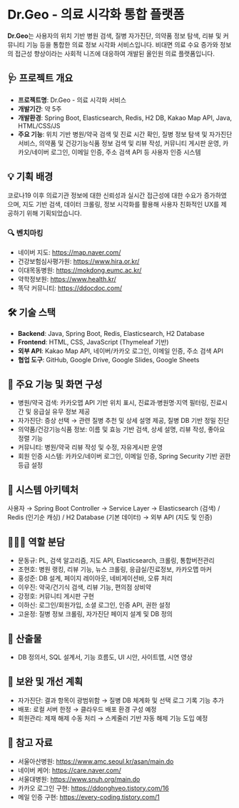 # Dr.Geo - 의료 시각화 통합 플랫폼  
**Dr.Geo**는 사용자의 위치 기반 병원 검색, 질병 자가진단, 의약품 정보 탐색, 리뷰 및 커뮤니티 기능 등을 통합한 의료 정보 시각화 서비스입니다. 비대면 의료 수요 증가와 정보의 접근성 향상이라는 사회적 니즈에 대응하여 개발된 올인원 의료 플랫폼입니다.  

## 🩺 프로젝트 개요  
- **프로젝트명**: Dr.Geo - 의료 시각화 서비스  
- **개발기간**: 약 5주  
- **개발환경**: Spring Boot, Elasticsearch, Redis, H2 DB, Kakao Map API, Java, HTML/CSS/JS  
- **주요 기능**: 위치 기반 병원/약국 검색 및 진료 시간 확인, 질병 정보 탐색 및 자가진단 서비스, 의약품 및 건강기능식품 정보 검색 및 리뷰 작성, 커뮤니티 게시판 운영, 카카오/네이버 로그인, 이메일 인증, 주소 검색 API 등 사용자 인증 시스템  

## 💡 기획 배경  
코로나19 이후 의료기관 정보에 대한 신뢰성과 실시간 접근성에 대한 수요가 증가하였으며, 지도 기반 검색, 데이터 크롤링, 정보 시각화를 활용해 사용자 친화적인 UX를 제공하기 위해 기획되었습니다.  

### 🔍 벤치마킹  
- 네이버 지도: https://map.naver.com/  
- 건강보험심사평가원: https://www.hira.or.kr/  
- 이대목동병원: https://mokdong.eumc.ac.kr/  
- 약학정보원: https://www.health.kr/  
- 똑닥 커뮤니티: https://ddocdoc.com/  

## 🛠 기술 스택  
- **Backend**: Java, Spring Boot, Redis, Elasticsearch, H2 Database  
- **Frontend**: HTML, CSS, JavaScript (Thymeleaf 기반)  
- **외부 API**: Kakao Map API, 네이버/카카오 로그인, 이메일 인증, 주소 검색 API  
- **협업 도구**: GitHub, Google Drive, Google Slides, Google Sheets  

## 🧩 주요 기능 및 화면 구성  
- 병원/약국 검색: 카카오맵 API 기반 위치 표시, 진료과·병원명·지역 필터링, 진료시간 및 응급실 유무 정보 제공  
- 자가진단: 증상 선택 → 관련 질병 추천 및 상세 설명 제공, 질병 DB 기반 정밀 진단  
- 의약품/건강기능식품 정보: 이름 및 효능 기반 검색, 상세 설명, 리뷰 작성, 좋아요 정렬 기능  
- 커뮤니티: 병원/약국 리뷰 작성 및 수정, 자유게시판 운영  
- 회원 인증 시스템: 카카오/네이버 로그인, 이메일 인증, Spring Security 기반 권한 등급 설정  

## 🧬 시스템 아키텍처  
사용자 → Spring Boot Controller → Service Layer → Elasticsearch (검색) / Redis (인기순 캐싱) / H2 Database (기본 데이터) → 외부 API (지도 및 인증)  

## 🧑‍🤝‍🧑 역할 분담  
- 문동규: PL, 검색 알고리즘, 지도 API, Elasticsearch, 크롤링, 통합버전관리  
- 조현호: 병원 랭킹, 리뷰 기능, 뉴스 크롤링, 응급실/진료정보, 카카오맵 마커  
- 홍성준: DB 설계, 페이지 레이아웃, 네비게이션바, 오류 처리  
- 이우진: 약국/건기식 검색, 리뷰 기능, 편의점 상비약  
- 강정호: 커뮤니티 게시판 구현  
- 이하신: 로그인/회원가입, 소셜 로그인, 인증 API, 권한 설정  
- 고윤정: 질병 정보 크롤링, 자가진단 페이지 설계 및 DB 정의  

## 📅 산출물  
- DB 정의서, SQL 설계서, 기능 흐름도, UI 시안, 사이트맵, 시연 영상  

## 🚧 보완 및 개선 계획  
- 자가진단: 결과 항목이 광범위함 → 질병 DB 체계화 및 선택 로그 기록 기능 추가  
- 배포: 로컬 서버 한정 → 클라우드 배포 환경 구성 예정  
- 회원관리: 제재 해제 수동 처리 → 스케줄러 기반 자동 해제 기능 도입 예정  

## 📄 참고 자료  
- 서울아산병원: https://www.amc.seoul.kr/asan/main.do  
- 네이버 케어: https://care.naver.com/  
- 서울대병원: https://www.snuh.org/main.do  
- 카카오 로그인 구현: https://ddonghyeo.tistory.com/16  
- 메일 인증 구현: https://every-coding.tistory.com/1
